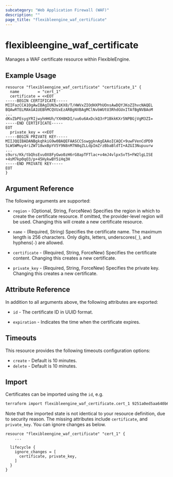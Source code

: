 ```yaml
---
subcategory: "Web Application Firewall (WAF)"
description: ""
page_title: "flexibleengine_waf_certificate"
---
```


# flexibleengine_waf_certificate

Manages a WAF certificate resource within FlexibleEngine.

## Example Usage

```hcl
resource "flexibleengine_waf_certificate" "certificate_1" {
  name        = "cert_1"
  certificate = <<EOT
-----BEGIN CERTIFICATE-----
MIIFazCCA1OgAwIBAgIUN3w1KX8/T/HWVxZIOdHXPhUOnsAwDQYJKoZIhvcNAQEL
BQAwRTELMAkGA1UEBhMCQVUxEzARBgNVBAgMClNvbWUtU3RhdGUxITAfBgNVBAoM
...
dKvZbPEsygYRIjwyhHHUh/YXH8KDI/uu6u6AxDckQ3rP1BkkKXr5NPBGjVgM3ZI=
-----END CERTIFICATE-----
EOT
  private_key = <<EOT
-----BEGIN PRIVATE KEY-----
MIIJQQIBADANBgkqhkiG9w0BAQEFAASCCSswggknAgEAAoICAQC+9uwFVenCdPD9
5LWSWMuy4riZW718wxBpYV5Y9N8nM7N0qZLLdpImZrzBbaBldTI+AZGI3Nupuurw
...
s9urs/Kk/tbQhsEvu0X8FyGwo0zH6rG8apTFTlac+v4mJ4vlpxSvT5+FW2lgLISE
+4sM7kp0qO3/p+45HykwBY5iHq3H
-----END PRIVATE KEY-----
EOT
}
```

## Argument Reference

The following arguments are supported:

* `region` - (Optional, String, ForceNew) Specifies the region in which to create the certificate resource.
  If omitted, the provider-level region will be used. Changing this will create a new certificate resource.

* `name` - (Required, String) Specifies the certificate name. The maximum length is 256 characters.
  Only digits, letters, underscores(`_`), and hyphens(`-`) are allowed.

* `certificate` - (Required, String, ForceNew) Specifies the certificate content. Changing this creates a new certificate.

* `private_key` - (Required, String, ForceNew) Specifies the private key. Changing this creates a new certificate.

## Attribute Reference

In addition to all arguments above, the following attributes are exported:

* `id` - The certificate ID in UUID format.

* `expiration` - Indicates the time when the certificate expires.

## Timeouts

This resource provides the following timeouts configuration options:

* `create` - Default is 10 minutes.
* `delete` - Default is 10 minutes.

## Import

Certificates can be imported using the `id`, e.g.

```sh
terraform import flexibleengine_waf_certificate.cert_1 9251a0ed5aa640b68a35cf2eb6a3b733
```

Note that the imported state is not identical to your resource definition, due to security reason.
The missing attributes include `certificate`, and `private_key`. You can ignore changes as below.

```hcl
resource "flexibleengine_waf_certificate" "cert_1" {
    ...

  lifecycle {
    ignore_changes = [
      certificate, private_key,
    ]
  }
}
```

